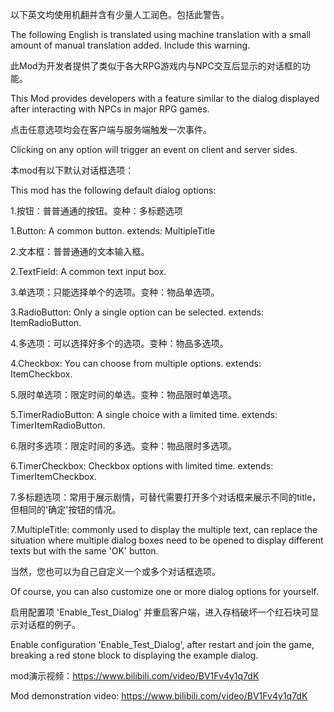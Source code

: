 以下英文均使用机翻并含有少量人工润色。包括此警告。

The following English is translated using machine translation with a small amount of manual translation added. Include this warning.

此Mod为开发者提供了类似于各大RPG游戏内与NPC交互后显示的对话框的功能。

This Mod provides developers with a feature similar to the dialog displayed after interacting with NPCs in major RPG games.

点击任意选项均会在客户端与服务端触发一次事件。

Clicking on any option will trigger an event on client and server sides.

本mod有以下默认对话框选项：

This mod has the following default dialog options:

  1.按钮：普普通通的按钮。变种：多标题选项
  
  1.Button: A common button. extends: MultipleTitle

  2.文本框：普普通通的文本输入框。
  
  2.TextField: A common text input box.

  3.单选项：只能选择单个的选项。变种：物品单选项。
  
  3.RadioButton: Only a single option can be selected. extends: ItemRadioButton.

  4.多选项：可以选择好多个的选项。变种：物品多选项。
  
  4.Checkbox: You can choose from multiple options. extends: ItemCheckbox.

  5.限时单选项：限定时间的单选。变种：物品限时单选项。
  
  5.TimerRadioButton: A single choice with a limited time. extends: TimerItemRadioButton.

  6.限时多选项：限定时间的多选。变种：物品限时多选项。
  
  6.TimerCheckbox: Checkbox options with limited time. extends: TimerItemCheckbox.

  7.多标题选项：常用于展示剧情，可替代需要打开多个对话框来展示不同的title，但相同的'确定'按钮的情况。
  
  7.MultipleTitle: commonly used to display the multiple text, can replace the situation where multiple dialog boxes need to be opened to display different texts but with the same 'OK' button.

当然，您也可以为自己自定义一个或多个对话框选项。

Of course, you can also customize one or more dialog options for yourself.

启用配置项 'Enable_Test_Dialog' 并重启客户端，进入存档破坏一个红石块可显示对话框的例子。

Enable configuration 'Enable_Test_Dialog', after restart and join the game, breaking a red stone block to displaying the example dialog.

mod演示视频：https://www.bilibili.com/video/BV1Fv4y1q7dK

Mod demonstration video: https://www.bilibili.com/video/BV1Fv4y1q7dK

